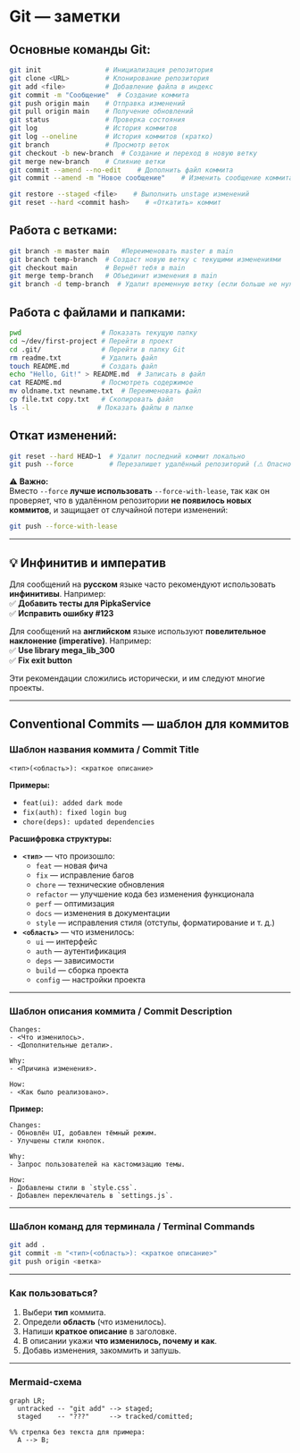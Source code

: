 # Git — заметки

## Основные команды Git:
```bash
git init                # Инициализация репозитория
git clone <URL>         # Клонирование репозитория
git add <file>          # Добавление файла в индекс
git commit -m "Сообщение"  # Создание коммита
git push origin main    # Отправка изменений
git pull origin main    # Получение обновлений
git status              # Проверка состояния
git log                 # История коммитов
git log --oneline       # История коммитов (кратко)
git branch              # Просмотр веток
git checkout -b new-branch  # Создание и переход в новую ветку
git merge new-branch    # Слияние ветки
git commit --amend --no-edit    # Дополнить файл коммита
git commit --amend -m "Новое сообщение"    # Изменить сообщение коммита

git restore --staged <file>    # Выполнить unstage изменений
git reset --hard <commit hash>    # «Откатить» коммит
```

## Работа с ветками:
```bash
git branch -m master main	#Переименовать master в main
git branch temp-branch  # Создаст новую ветку с текущими изменениями
git checkout main       # Вернёт тебя в main
git merge temp-branch   # Объединит изменения в main
git branch -d temp-branch  # Удалит временную ветку (если больше не нужна)
```

## Работа с файлами и папками:
```bash
pwd                    # Показать текущую папку
cd ~/dev/first-project # Перейти в проект
cd .git/               # Перейти в папку Git
rm readme.txt          # Удалить файл
touch README.md        # Создать файл
echo "Hello, Git!" > README.md  # Записать в файл
cat README.md          # Посмотреть содержимое
mv oldname.txt newname.txt  # Переименовать файл
cp file.txt copy.txt   # Скопировать файл
ls -l                 # Показать файлы в папке
```

## Откат изменений:
```bash
git reset --hard HEAD~1  # Удалит последний коммит локально
git push --force         # Перезапишет удалённый репозиторий (⚠ Опасно, изменит историю)
```

⚠ **Важно:**  
Вместо `--force` **лучше использовать** `--force-with-lease`, так как он проверяет, что в удалённом репозитории **не появилось новых коммитов**, и защищает от случайной потери изменений:  
```bash
git push --force-with-lease
```

---

## 💡 Инфинитив и императив  

Для сообщений на **русском** языке часто рекомендуют использовать **инфинитивы**. Например:  
✅ **Добавить тесты для PipkaService**  
✅ **Исправить ошибку #123**  

Для сообщений на **английском** языке используют **повелительное наклонение (imperative)**. Например:  
✅ **Use library mega_lib_300**  
✅ **Fix exit button**  

Эти рекомендации сложились исторически, и им следуют многие проекты.  

---

## Conventional Commits — шаблон для коммитов  

### **Шаблон названия коммита / Commit Title**  
```  
<тип>(<область>): <краткое описание>
```  
**Примеры:**  
- `feat(ui): added dark mode`  
- `fix(auth): fixed login bug`  
- `chore(deps): updated dependencies`  

**Расшифровка структуры:**  
- **`<тип>`** — что произошло:  
  - `feat` — новая фича  
  - `fix` — исправление багов  
  - `chore` — технические обновления  
  - `refactor` — улучшение кода без изменения функционала  
  - `perf` — оптимизация  
  - `docs` — изменения в документации  
  - `style` — исправления стиля (отступы, форматирование и т. д.)  
- **`<область>`** — что изменилось:  
  - `ui` — интерфейс  
  - `auth` — аутентификация  
  - `deps` — зависимости  
  - `build` — сборка проекта  
  - `config` — настройки проекта  

---

### **Шаблон описания коммита / Commit Description**  
```  
Changes:  
- <Что изменилось>.  
- <Дополнительные детали>.  

Why:  
- <Причина изменения>.  

How:  
- <Как было реализовано>.  
```  

**Пример:**  
```  
Changes:  
- Обновлён UI, добавлен тёмный режим.  
- Улучшены стили кнопок.  

Why:  
- Запрос пользователей на кастомизацию темы.  

How:  
- Добавлены стили в `style.css`.  
- Добавлен переключатель в `settings.js`.  
```  

---

### **Шаблон команд для терминала / Terminal Commands**  
```bash  
git add .  
git commit -m "<тип>(<область>): <краткое описание>"  
git push origin <ветка>  
```  

---

### **Как пользоваться?**  
1. Выбери **тип** коммита.  
2. Определи **область** (что изменилось).  
3. Напиши **краткое описание** в заголовке.  
4. В описании укажи **что изменилось, почему и как**.  
5. Добавь изменения, закоммить и запушь.  

---
### **Mermaid-схема**
```mermaid
graph LR;
  untracked -- "git add" --> staged;
  staged    -- "???"     --> tracked/comitted;

%% стрелка без текста для примера: 
  A --> B;
```
